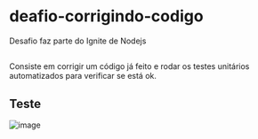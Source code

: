 # deafio-corrigindo-codigo
Desafio faz parte do Ignite de Nodejs

##
Consiste em corrigir um código já feito e rodar os testes unitários automatizados para verificar se está ok.

## Teste
![image](https://user-images.githubusercontent.com/36707552/127030302-7f97a5fd-2904-4b41-9d97-45254a81a41b.png)

